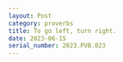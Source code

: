 ```yaml
---
layout: Post
category: proverbs
title: To go left, turn right.
date: 2023-06-15
serial_number: 2023.PVB.023
---
```

